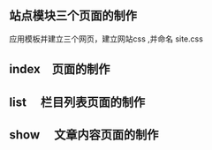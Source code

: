 站点模块三个页面的制作
---

应用模板并建立三个网页，建立网站css ,并命名 site.css

index　页面的制作
---

list 　栏目列表页面的制作
---

show 　文章内容页面的制作
---